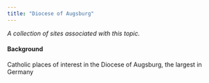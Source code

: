 ```yaml
---
title: "Diocese of Augsburg"
---
```



*A collection of sites associated with this topic.*

#### Background

Catholic places of interest in the Diocese of Augsburg, the largest in Germany


